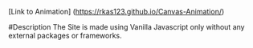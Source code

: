 [Link to Animation] (https://rkas123.github.io/Canvas-Animation/)

#Description
The Site is made using Vanilla Javascript only without any external packages or frameworks.
